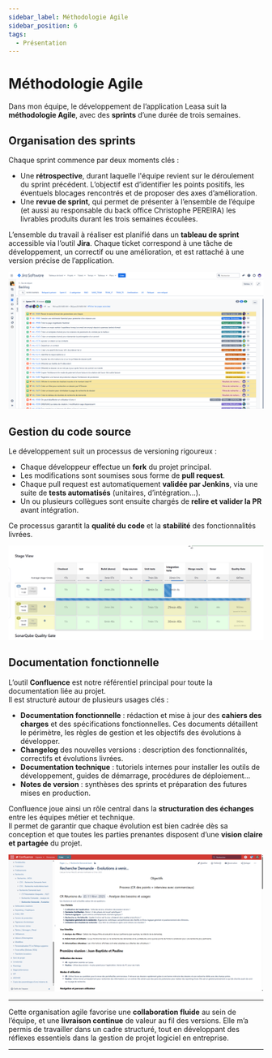 ```yaml
---
sidebar_label: Méthodologie Agile
sidebar_position: 6
tags: 
  - Présentation
---
```


# Méthodologie Agile

Dans mon équipe, le développement de l’application Leasa suit la **méthodologie Agile**, avec des **sprints** d’une durée de trois semaines.

## Organisation des sprints

Chaque sprint commence par deux moments clés :

- Une **rétrospective**, durant laquelle l'équipe revient sur le déroulement du sprint précédent. L’objectif est d’identifier les points positifs, les éventuels blocages rencontrés et de proposer des axes d’amélioration.
- Une **revue de sprint**, qui permet de présenter à l’ensemble de l’équipe (et aussi au responsable du back office  Christophe PEREIRA) les livrables produits durant les trois semaines écoulées.

L’ensemble du travail à réaliser est planifié dans un **tableau de sprint** accessible via l’outil **Jira**. Chaque ticket correspond à une tâche de développement, un correctif ou une amélioration, et est rattaché à une version précise de l’application.

[![Image de Jira](Jira.png)](Jira.png)

## Gestion du code source

Le développement suit un processus de versioning rigoureux :

- Chaque développeur effectue un **fork** du projet principal.
- Les modifications sont soumises sous forme de **pull request**.
- Chaque pull request est automatiquement **validée par Jenkins**, via une suite de **tests automatisés** (unitaires, d’intégration...).
- Un ou plusieurs collègues sont ensuite chargés de **relire et valider la PR** avant intégration.

Ce processus garantit la **qualité du code** et la **stabilité** des fonctionnalités livrées.

[![jenkins](jenkins.png)](jenkins.png)

## Documentation fonctionnelle

L’outil **Confluence** est notre référentiel principal pour toute la documentation liée au projet.  
Il est structuré autour de plusieurs usages clés :

- **Documentation fonctionnelle** : rédaction et mise à jour des **cahiers des charges** et des spécifications fonctionnelles. Ces documents détaillent le périmètre, les règles de gestion et les objectifs des évolutions à développer.  
- **Changelog** des nouvelles versions : description des fonctionnalités, correctifs et évolutions livrées.
- **Documentation technique** : tutoriels internes pour installer les outils de développement, guides de démarrage, procédures de déploiement...
- **Notes de version** : synthèses des sprints et préparation des futures mises en production.

Confluence joue ainsi un rôle central dans la **structuration des échanges** entre les équipes métier et technique.  
Il permet de garantir que chaque évolution est bien cadrée dès sa conception et que toutes les parties prenantes disposent d’une **vision claire et partagée** du projet.

[![confluence](confluence.png)](confluence.png)

---

Cette organisation agile favorise une **collaboration fluide** au sein de l’équipe, et une **livraison continue** de valeur au fil des versions. Elle m’a permis de travailler dans un cadre structuré, tout en développant des réflexes essentiels dans la gestion de projet logiciel en entreprise.

---